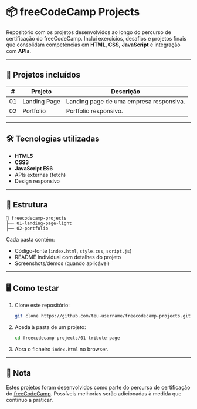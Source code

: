 # 📦 freeCodeCamp Projects

Repositório com os projetos desenvolvidos ao longo do percurso de certificação do freeCodeCamp. Inclui exercícios, desafios e projetos finais que consolidam competências em **HTML**, **CSS**, **JavaScript** e integração com **APIs**.

---

## 🚀 Projetos incluídos
| #   | Projeto                           | Descrição                                                |
|-----|------------------------------------|------------------------------------------------------------|
| 01  | Landing Page                       | Landing page de uma empresa responsiva.                    |
| 02  | Portfolio                          | Portfolio responsivo.                                      |

---

## 🛠 Tecnologias utilizadas
- **HTML5**
- **CSS3**
- **JavaScript ES6**
- APIs externas (fetch)
- Design responsivo

---

## 📂 Estrutura
```
📁 freecodecamp-projects
├── 01-landing-page-light
├── 02-portfolio
```

Cada pasta contém:
- Código-fonte (`index.html`, `style.css`, `script.js`)
- README individual com detalhes do projeto
- Screenshots/demos (quando aplicável)

---

## 🖥️ Como testar
1. Clone este repositório:
   ```bash
   git clone https://github.com/teu-username/freecodecamp-projects.git
   ```
2. Aceda à pasta de um projeto:
   ```bash
   cd freecodecamp-projects/01-tribute-page
   ```
3. Abra o ficheiro `index.html` no browser.

---

## 📖 Nota
Estes projetos foram desenvolvidos como parte do percurso de certificação do [freeCodeCamp](https://www.freecodecamp.org/). Possíveis melhorias serão adicionadas à medida que continuo a praticar.
